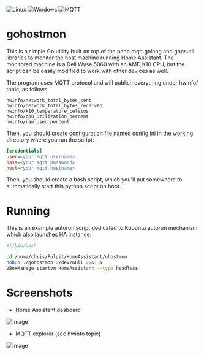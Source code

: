 ![Linux](https://img.shields.io/badge/Linux-FCC624?style=for-the-badge&logo=linux&logoColor=black) ![Windows](https://img.shields.io/badge/Windows-0078D6?style=for-the-badge)   ![MQTT](https://img.shields.io/badge/-MQTT-%238D6748?style=for-the-badge)
 
# gohostmon
This is a simple Go utility built on top of the paho.mqtt.golang and gopsutil libraries to monitor the host machine running Home Assistant. The monitored machine is a Dell Wyse 5060 with an AMD K10 CPU, but the script can be easily modified to work with other devices as well.

The program uses MQTT protocol and will publish everything under hwinfo/ topic, as follows

```
hwinfo/network_total_bytes_sent
hwinfo/network_total_bytes_received
hwinfo/k10_temperature_celsius
hwinfo/cpu_utilization_percent
hwinfo/ram_used_percent
```

Then, you should create configuration file named config.ini in the working directory where you run the script:
```ini
[credentials]
user=<your mqtt username>
pass=<your mqtt password>
host=<your mqtt hostname>
```
Then, you should create a bash script, which you'll put somewhere to automatically start this python script on boot.

# Running
This is an example autorun script dedicated to Kubuntu autorun mechanism which also launches HA instance:
```bash
#!/bin/bash

cd /home/chris/Pulpit/HomeAssistant/uhostmon
nohup ./gohostmon >/dev/null 2>&1 &
VBoxManage startvm HomeAssistant --type headless
```

# Screenshots
- Home Assistant dasboard

![image](https://github.com/user-attachments/assets/d41f1c33-7706-48bf-9739-6853c9bd076b)

- MQTT explorer (see hwinfo topic)

![image](https://github.com/cziter15/uhostmon/assets/5003708/a11ea6b3-8fef-4883-8bea-9d8801351935)

